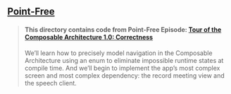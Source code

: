## [Point-Free](https://www.pointfree.co)

> #### This directory contains code from Point-Free Episode: [Tour of the Composable Architecture 1.0: Correctness](https://www.pointfree.co/episodes/ep247-tour-of-the-composable-architecture-1-0-correctness)
>
> We’ll learn how to precisely model navigation in the Composable Architecture using an enum to eliminate impossible runtime states at compile time. And we’ll begin to implement the app’s most complex screen and most complex dependency: the record meeting view and the speech client.
